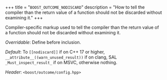 +++
title = "`BOOST_OUTCOME_NODISCARD`"
description = "How to tell the compiler than the return value of a function should not be discarded without examining it."
+++

Compiler-specific markup used to tell the compiler than the return value of a function should not be discarded without examining it.

*Overridable*: Define before inclusion.

*Default*: To `[[nodiscard]]` if on C++ 17 or higher, `__attribute__((warn_unused_result))` if on clang, SAL `_Must_inspect_result_` if on MSVC, otherwise nothing.

*Header*: `<boost/outcome/config.hpp>`
